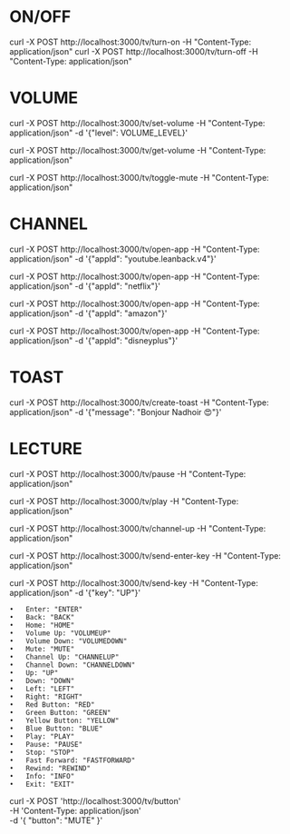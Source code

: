 # ON/OFF

curl -X POST http://localhost:3000/tv/turn-on -H "Content-Type: application/json"
curl -X POST http://localhost:3000/tv/turn-off -H "Content-Type: application/json"

# VOLUME

curl -X POST http://localhost:3000/tv/set-volume -H "Content-Type: application/json" -d '{"level": VOLUME_LEVEL}'

curl -X POST http://localhost:3000/tv/get-volume -H "Content-Type: application/json"

curl -X POST http://localhost:3000/tv/toggle-mute -H "Content-Type: application/json"

# CHANNEL

curl -X POST http://localhost:3000/tv/open-app -H "Content-Type: application/json" -d '{"appId": "youtube.leanback.v4"}'

curl -X POST http://localhost:3000/tv/open-app -H "Content-Type: application/json" -d '{"appId": "netflix"}'

curl -X POST http://localhost:3000/tv/open-app -H "Content-Type: application/json" -d '{"appId": "amazon"}'

curl -X POST http://localhost:3000/tv/open-app -H "Content-Type: application/json" -d '{"appId": "disneyplus"}'

# TOAST

curl -X POST http://localhost:3000/tv/create-toast -H "Content-Type: application/json" -d '{"message": "Bonjour Nadhoir 😍"}'

# LECTURE

curl -X POST http://localhost:3000/tv/pause -H "Content-Type: application/json"

curl -X POST http://localhost:3000/tv/play -H "Content-Type: application/json"

curl -X POST http://localhost:3000/tv/channel-up -H "Content-Type: application/json"

curl -X POST http://localhost:3000/tv/send-enter-key -H "Content-Type: application/json"

curl -X POST http://localhost:3000/tv/send-key -H "Content-Type: application/json" -d '{"key": "UP"}'

    •	Enter: "ENTER"
    •	Back: "BACK"
    •	Home: "HOME"
    •	Volume Up: "VOLUMEUP"
    •	Volume Down: "VOLUMEDOWN"
    •	Mute: "MUTE"
    •	Channel Up: "CHANNELUP"
    •	Channel Down: "CHANNELDOWN"
    •	Up: "UP"
    •	Down: "DOWN"
    •	Left: "LEFT"
    •	Right: "RIGHT"
    •	Red Button: "RED"
    •	Green Button: "GREEN"
    •	Yellow Button: "YELLOW"
    •	Blue Button: "BLUE"
    •	Play: "PLAY"
    •	Pause: "PAUSE"
    •	Stop: "STOP"
    •	Fast Forward: "FASTFORWARD"
    •	Rewind: "REWIND"
    •	Info: "INFO"
    •	Exit: "EXIT"

curl -X POST 'http://localhost:3000/tv/button' \
-H 'Content-Type: application/json' \
-d '{
"button": "MUTE"
}'
